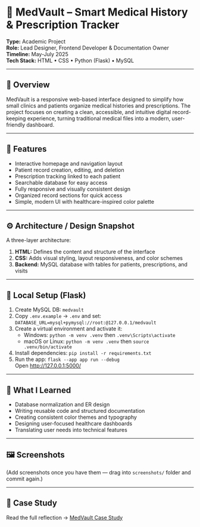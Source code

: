 # 🏥 MedVault – Smart Medical History & Prescription Tracker

**Type:** Academic Project  
**Role:** Lead Designer, Frontend Developer & Documentation Owner  
**Timeline:** May-July 2025  
**Tech Stack:** HTML • CSS • Python (Flask) • MySQL

---

## 🧩 Overview
MedVault is a responsive web-based interface designed to simplify how small clinics and patients organize medical histories and prescriptions. The project focuses on creating a clean, accessible, and intuitive digital record-keeping experience, turning traditional medical files into a modern, user-friendly dashboard.

---

## 🚀 Features
- Interactive homepage and navigation layout
- Patient record creation, editing, and deletion  
- Prescription tracking linked to each patient  
- Searchable database for easy access  
- Fully responsive and visually consistent design  
- Organized record sections for quick access
- Simple, modern UI with healthcare-inspired color palette
  
---

## ⚙️ Architecture / Design Snapshot
A three-layer architecture:
1. **HTML:** Defines the content and structure of the interface
2. **CSS:** Adds visual styling, layout responsiveness, and color schemes
3. **Backend:** MySQL database with tables for patients, prescriptions, and visits  

---

## 🚀 Local Setup (Flask)
1. Create MySQL DB: `medvault`
2. Copy `.env.example` → `.env` and set:
   `DATABASE_URL=mysql+pymysql://root:@127.0.0.1/medvault`
3. Create a virtual environment and activate it:
   - Windows: `python -m venv .venv` then `.venv\Scripts\activate`
   - macOS or Linux: `python -m venv .venv` then `source .venv/bin/activate`
4. Install dependencies: `pip install -r requirements.txt`
5. Run the app: `flask --app app run --debug`  
   Open http://127.0.0.1:5000/

---
## 🧠 What I Learned
- Database normalization and ER design  
- Writing reusable code and structured documentation
- Creating consistent color themes and typography
- Designing user-focused healthcare dashboards 
- Translating user needs into technical features  

---

## 🖼️ Screenshots
(Add screenshots once you have them — drag into `screenshots/` folder and commit again.)

---

## 📘 Case Study
Read the full reflection → [MedVault Case Study](../CaseStudies/MedVault_CaseStudy.md)
